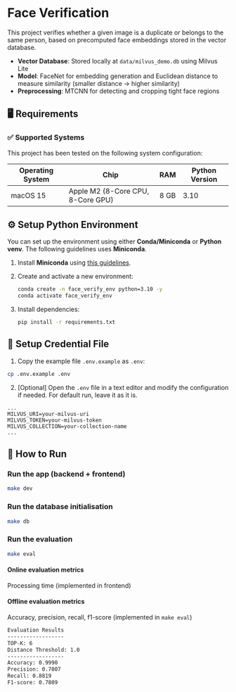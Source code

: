 # Face Verification

This project verifies whether a given image is a duplicate or belongs to the same person, based on precomputed face embeddings stored in the vector database. 
- **Vector Database**: Stored locally at `data/milvus_demo.db` using Milvus Lite  
- **Model**: FaceNet for embedding generation and Euclidean distance to measure similarity (smaller distance → higher similarity)
- **Preprocessing**: MTCNN for detecting and cropping tight face regions

## 🖥️ Requirements

### ✅ Supported Systems

This project has been tested on the following system configuration:

| Operating System | Chip                              | RAM  | Python Version |
| ---------------- | --------------------------------- | ---- | -------------- |
| macOS 15         | Apple M2 (8-Core CPU, 8-Core GPU) | 8 GB | 3.10           |

## ⚙️ Setup Python Environment

You can set up the environment using either **Conda/Miniconda** or **Python venv**. The following guidelines uses **Miniconda**.

1. Install **Miniconda** using [this guidelines](https://www.anaconda.com/docs/getting-started/miniconda/install#basic-install-instructions).

2. Create and activate a new environment:

   ```bash
   conda create -n face_verify_env python=3.10 -y
   conda activate face_verify_env
   ```

3. Install dependencies:

   ```bash
   pip install -r requirements.txt
   ```

## 🔐 Setup Credential File

1. Copy the example file `.env.example` as `.env`:

```bash
cp .env.example .env
```

2. [Optional] Open the `.env` file in a text editor and modify the configuration if needed. For default run, leave it as it is.

```env
...
MILVUS_URI=your-milvus-uri
MILVUS_TOKEN=your-milvus-token
MILVUS_COLLECTION=your-collection-name
...
```

## 🚀 How to Run

### Run the app (backend + frontend)
```bash
make dev
```

### Run the database initialisation
```bash
make db
```

### Run the evaluation
```bash
make eval
```

#### Online evaluation metrics
Processing time (implemented in frontend)
#### Offline evaluation metrics
Accuracy, precision, recall, f1-score (implemented in `make eval`)
```bash [executed at 07/09/2025]
Evaluation Results
------------------
TOP-K: 6
Distance Threshold: 1.0
------------------
Accuracy: 0.9990
Precision: 0.7007
Recall: 0.8819
F1-score: 0.7809
```